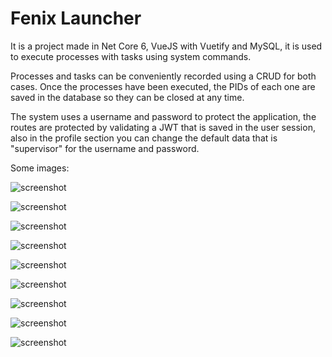 # Fenix Launcher

It is a project made in Net Core 6, VueJS with Vuetify and MySQL, it is used to execute processes with tasks using system commands.

Processes and tasks can be conveniently recorded using a CRUD for both cases. Once the processes have been executed, the PIDs of each one are saved in the database so they can be closed at any time.

The system uses a username and password to protect the application, the routes are protected by validating a JWT that is saved in the user session, also in the profile section you can change the default data that is "supervisor" for the username and password.

Some images:

![screenshot](https://blogger.googleusercontent.com/img/b/R29vZ2xl/AVvXsEigZpvwCdDXXJcTerYuxq_36OR7w95NTFCP0DhDje-7vIGesn0OaJYXX2K1SGQBZkfsgXyua5zl1Y9135bMa_dcjpTzIwwVmp-XNwFxPt0XG_WRIRCMlGx6k1FQfVIicLo7DiCkkfSKq5uFfifZP20d1QqDSwC2Vb2s8mzvZiNgTE9Xswz3ZhxDVpHuFzA/s1887/1.png)

![screenshot](https://blogger.googleusercontent.com/img/b/R29vZ2xl/AVvXsEi9b4vc6IVybc-sGCwlAfc_hVYBZycEbWWqE9-WGkQLDfZpPrhPUTqq9z-FKWwV4f6aOoMVHt2rqVltyGbYLA0RU2JoaskH4lDyF9jS9nHU0_DDpAuV7tb2f2T1jC8JWu5R9UqvICZxAU5UbnDMmoNoOQ49QJmwaWo31P0z2sgujSmGPEgs5jy90h1YH9c/s1897/2.png)

![screenshot](https://blogger.googleusercontent.com/img/b/R29vZ2xl/AVvXsEigOkEUTZ2qYFkdCjhJSS7__xr6n5THq0U35ovZFvGFksC8_6RVpL0OhDPC_rRYkea0VWWJY9aTSRewC5SCnbBwCvIAaV_y5YBT4BzplVk7IXh_2XFgjY2eyrMl-5UXMdDYIqj_5u4-33irFeQ3O1Fok5BsVEFaYfIIUfbns_g4wUqG8F8xwMoGUKUUDDY/s1898/3.png)

![screenshot](https://blogger.googleusercontent.com/img/b/R29vZ2xl/AVvXsEj5vFxqwdiWk-6zhzp_xeq2mhLL3ykBbpbbYk8Tzn94c2q3mUT2ADM9BYOfNdxpoJ3oCpXNq0UmRPxzRMWfx0cINpLHNvSTE38hDIngBTgGvDSgCrl7nAMswkerMwGpMHRA8dyP9EMrUXV04m1pp-O55WRCxUbZE6OIGpuMPFTeJRPD85gOWYffEvmCSmc/s1902/4.png)

![screenshot](https://blogger.googleusercontent.com/img/b/R29vZ2xl/AVvXsEjghWhitORHetyctgZ3i1NJmbwWMSPxepfrNnIxpJJKJEeS9Gg2jAkiNrmKg15lmsVBmmkPHFlU4bw7PsXyZwAX6MrIjUCNq_6qdf7ZWEa8gi3Jhd_LKJYq9_XCytV0TGeI586iFQCBkBkP2uG7Eexht4W0NUCA7LNit_Qx5eqykC0kxYfjlxDK7z9RVkU/s1898/5.png)

![screenshot](https://blogger.googleusercontent.com/img/b/R29vZ2xl/AVvXsEgX3bo1GhksJxlDzPVJmECoyfDMhRgr-rfo4MneyO8abHBQ1_FzcHBlVW4Xbw8OEWCSPipTdEjDS_S4r-Z0uEBx-4pKuS9OyuNQuRe-JpinQO4Frjenxk1-2ON3jVNsqJ_Vrqs-1o3OljYTf1fwtgiXYy0H0HMFeOoPf7vZUzM5GWqBo036dSfSVxEGDkM/s1899/6.png)

![screenshot](https://blogger.googleusercontent.com/img/b/R29vZ2xl/AVvXsEhRBQZz6L0F2bGsMUvgviHH0GvhC9iWly3nc7x42lcTs9weuIedoVOzNK-DevqK0S4ZYVCXAIOzPY2GVrMChV0CMMRDw-trwfQeRXe-XegCKPIkgD_zW8dANLFxIq9tug-KVpYjfw0VeElowj7BW6eIjgcJAMMo6oYKMlUumECzGUktPoMT00uQ-biVowQ/s1898/7.png)

![screenshot](https://blogger.googleusercontent.com/img/b/R29vZ2xl/AVvXsEi2gNb9G-bymdXabCylXWEqHZ8yqeBAbecslJwvrijjAyIS8D6KVoUTfxkzJRo7-fKnByzX9-AIJ83ZGBynUqR0wPF_Tw6OS4ad4RhofNG3F-12EsYtN4y7anCveXvMVzawdSUA4aueel4v_t-gVPetI6oMMHglZJVXbSnW0E8E0VjqVmqUgQF3_JZH5F4/s1898/8.png)

![screenshot](https://blogger.googleusercontent.com/img/b/R29vZ2xl/AVvXsEgYc0tLPNQBHRelSw-Es1ZBQNXcTKH4BEN8Z3laiaRHAzg7edUHoUARN3SZaz7Wm4m8G_aV0AtL3XNo3jcVheswIqvSXKUJdNurPBcH6kCyjYnAxJjibPbxOwHbAyV4B69WSSR6tWjfpEEWFwPeLaf6sQQ7y8bBegEQ6Fjev7b-B3_hXmuKhsGPwGrbVhQ/s1897/9.png)
